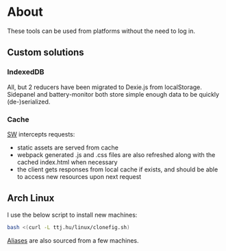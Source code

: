 # About

These tools can be used from platforms without the need to log in.

## Custom solutions

### IndexedDB

All, but 2 reducers have been migrated to Dexie.js from localStorage. Sidepanel and battery-monitor both store simple enough data to be quickly (de-)serialized.

### Cache

[SW](./public/sw.js) intercepts requests:

- static assets are served from cache
- webpack generated .js and .css files are also refreshed along with the cached index.html when necessary
- the client gets responses from local cache if exists, and should be able to access new resources upon next request

## Arch Linux

I use the below script to install new machines:

```sh
bash <(curl -L ttj.hu/linux/clonefig.sh)
```

[Aliases](/public/linux/bash_aliases) are also sourced from a few machines.
